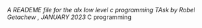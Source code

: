 *A READEME file for the alx low level c programming TAsk by Robel Getachew , JANUARY 2023* C programming
